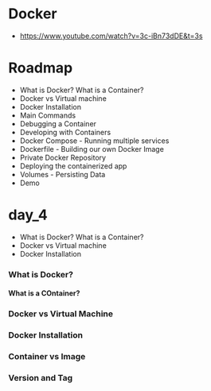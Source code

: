 # Docker
- https://www.youtube.com/watch?v=3c-iBn73dDE&t=3s

# Roadmap
- What is Docker? What is a Container?
- Docker vs Virtual machine
- Docker Installation
- Main Commands
- Debugging a Container
- Developing with Containers
- Docker Compose - Running multiple services
- Dockerfile - Building our own Docker Image
- Private Docker Repository
- Deploying the containerized app
- Volumes - Persisting Data
- Demo

# day_4 
- What is Docker? What is a Container?
- Docker vs Virtual machine
- Docker Installation

### What is Docker?

#### What is a COntainer?

### Docker vs Virtual Machine

### Docker Installation

### Container vs Image

### Version and Tag
